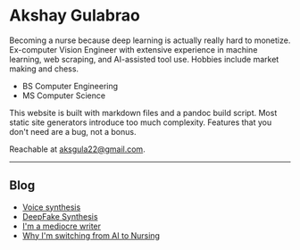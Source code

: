 # Akshay Gulabrao

Becoming a nurse because deep learning is actually really hard to monetize. Ex-computer Vision Engineer with extensive experience in machine learning, web scraping, and AI-assisted tool use. Hobbies include market making and chess.

- BS Computer Engineering  
- MS Computer Science  

This website is built with markdown files and a pandoc build script. Most static site generators introduce too much complexity. Features that you don't need are a bug, not a bonus.

Reachable at [aksgula22@gmail.com](mailto:aksgula22@gmail.com).

---

## Blog
- [Voice synthesis](./voice_fake.html)
- [DeepFake Synthesis](./deepfake.html)
- [I'm a mediocre writer](./identity.html)
- [Why I'm switching from AI to Nursing](./nursing.html)
